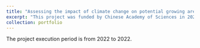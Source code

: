 ```yaml
---
title: "Assessing the impact of climate change on potential growing areas for main grain crops in China. (Funding Agency: Chinese Academy of Sciences.)"
excerpt: "This project was funded by Chinese Academy of Sciences in 2022"
collection: portfolio
---
```


The project execution period is from 2022 to 2022.
